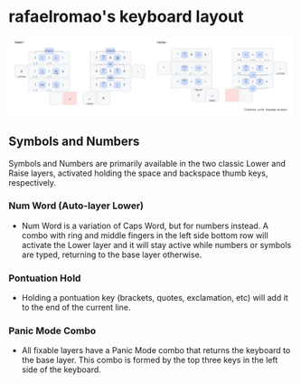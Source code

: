 # rafaelromao's keyboard layout

![img](../img/symbols.png)

## Symbols and Numbers
Symbols and Numbers are primarily available in the two classic Lower and Raise layers, activated holding the space and backspace thumb keys, respectively.

### Num Word (Auto-layer Lower)
- Num Word is a variation of Caps Word, but for numbers instead. A combo with ring and middle fingers in the left side bottom row will activate the Lower layer and it will stay active while numbers or symbols are typed, returning to the base layer otherwise.

### Pontuation Hold
- Holding a pontuation key (brackets, quotes, exclamation, etc) will add it to the end of the current line.

### Panic Mode Combo
- All fixable layers have a Panic Mode combo that returns the keyboard to the base layer. This combo is formed by the top three keys in the left side of the keyboard.
